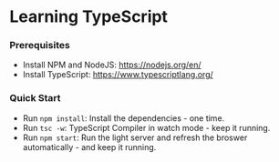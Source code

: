 # Learning TypeScript

### Prerequisites
- Install NPM and NodeJS: https://nodejs.org/en/
- Install TypeScript: https://www.typescriptlang.org/


### Quick Start
- Run `npm install`: Install the dependencies - one time.
- Run `tsc -w`: TypeScript Compiler in watch mode - keep it running.
- Run `npm start`: Run the light server and refresh the broswer automatically - and keep it running.